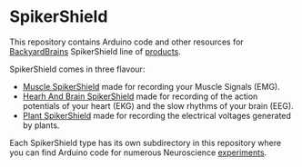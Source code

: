 SpikerShield
============

This repository contains Arduino code and other resources for [BackyardBrains](https://backyardbrains.com) SpikerShield line of [products](https://backyardbrains.com/products/).

SpikerShield comes in three flavour:
- [Muscle SpikerShield](https://backyardbrains.com/products/muscleSpikershieldBundle) made for recording your Muscle Signals (EMG).
- [Hearh And Brain SpikerShield](https://backyardbrains.com/products/heartAndBrainSpikerShieldBundle) made for recording of the action potentials of your heart (EKG) and the slow rhythms of your brain (EEG).
- [Plant SpikerShield](https://backyardbrains.com/products/plantspikershield) made for recording the electrical voltages generated by plants.

Each SpikerShield type has its own subdirectory in this repository where you can find Arduino code for numerous Neuroscience [experiments](https://backyardbrains.com/experiments/).
